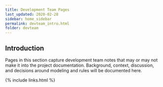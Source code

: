 ```yaml
---
title: Development Team Pages
last_updated: 2020-02-28
sidebar: home_sidebar
permalink: devteam_intro.html
folder: devteam
---
```


## Introduction

Pages in this section capture development team notes that may or may not make it into the project documentation. Background, context, discussion, and decisions around modeling and rules will be documented here.   


{% include links.html %}
